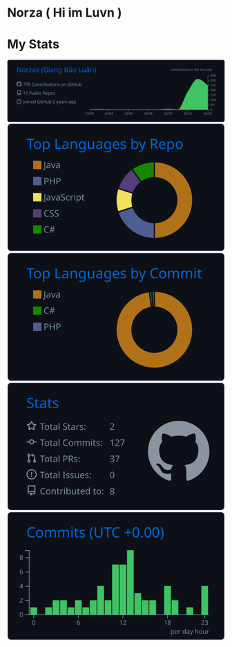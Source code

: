 # Norza ( Hi im Luvn )






# My Stats
![](https://raw.githubusercontent.com/Norzax/HiimLuvn/master/profile-summary-card-output/github_dark/0-profile-details.svg)
![](https://raw.githubusercontent.com/Norzax/HiimLuvn/master/profile-summary-card-output/github_dark/1-repos-per-language.svg) ![](https://raw.githubusercontent.com/Norzax/HiimLuvn/master/profile-summary-card-output/github_dark/2-most-commit-language.svg)
![](https://raw.githubusercontent.com/Norzax/HiimLuvn/master/profile-summary-card-output/github_dark/3-stats.svg) ![](https://raw.githubusercontent.com/Norzax/HiimLuvn/master/profile-summary-card-output/github_dark/4-productive-time.svg)
